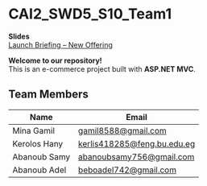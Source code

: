 # CAI2_SWD5_S10_Team1

**Slides**  
[Launch Briefing – New Offering](https://gamma.app/docs/Copy-of-Launch-Briefing-new-offering-m1bgsh833waqwc1)

**Welcome to our repository!**  
This is an e-commerce project built with **ASP.NET MVC**.

## Team Members

| Name           | Email                           |
|----------------|---------------------------------|
| Mina Gamil     | gamil8588@gmail.com             |
| Kerolos Hany   | kerlis418285@feng.bu.edu.eg     |
| Abanoub Samy   | abanoubsamy756@gmail.com        |
| Abanoub Adel   | beboadel742@gmail.com           |
